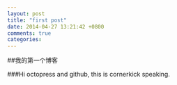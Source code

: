 ```yaml
---
layout: post
title: "first post"
date: 2014-04-27 13:21:42 +0800
comments: true
categories: 
---
```


##我的第一个博客

###Hi octopress and github, this is cornerkick speaking.